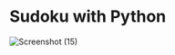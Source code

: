 # Sudoku with Python
![Screenshot (15)](https://user-images.githubusercontent.com/91089401/142959827-e11b3d97-d50d-4f6c-a5d5-097568d0f05f.png)
